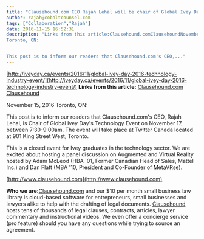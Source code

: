 ```yaml
---
title: "Clausehound.com CEO Rajah Lehal will be chair of Global Ivey Day&#039;s Technology Industry Event on November 17"
author: rajah@cobaltcounsel.com
tags: ["Collaboration","Rajah"]
date: 2016-11-15 16:52:31
description: "Links from this article:Clausehound.comClausehoundNovember 15, 2016
Toronto, ON:


This post is to inform our readers that Clausehound.com's CEO,..."
---
```


[http://iveyday.ca/events/2016/11/global-ivey-day-2016-technology-industry-event/](http://iveyday.ca/events/2016/11/global-ivey-day-2016-technology-industry-event/)
**Links from this article:**
[Clausehound.com](http://Clausehound.com)
[Clausehound](http://Clausehound.com)

November 15, 2016
Toronto, ON:

This post is to inform our readers that Clausehound.com's CEO, Rajah Lehal, is Chair of Global Ivey Day's Technology Event on November 17, between 7:30-9:00am. The event will take place at Twitter Canada located at 901 King Street West, Toronto.

This is a closed event for Ivey graduates in the technology sector.  We are excited about hosting a panel discussion on Augmented and Virtual Reality hosted by Adam McLeod (HBA '01, Former Canadian Head of Sales, Mattel Inc.) and Dan Flatt (MBA '10, President and Co-Founder of MetaVRse).

[http://www.clausehound.com](http://www.clausehound.com)

 

**Who we are:**[Clausehound.com](http://Clausehound.com) and our $10 per month small business law library is cloud-based software for entrepreneurs, small businesses and lawyers alike to help with the drafting of legal documents. [Clausehound](http://Clausehound.com) hosts tens of thousands of legal clauses, contracts, articles, lawyer commentary and instructional videos. We even offer a concierge service (pro feature) should you have any questions while trying to source an agreement.

 
